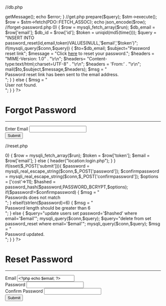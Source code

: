 
//db.php
<?php
$dns = ‘mysql:host=localhost;dbname=Finance App’;
$user = ‘aryamaan9@localhost’;
$pass = ‘arty1999A!’;
try{
 $db = new PDO ($dns, $user, $pass);
 echo 'connected';
}catch( PDOException $e){
 $error = $e->getMessage();
 echo $error;
}



//get.php
<?php
require_once('db.php');
$query = 'SELECT * FROM User-Details';
$stm = $db->prepare($query);
$stm->execute();
$row = $stm->fetch(PDO::FETCH_ASSOC);
echo json_encode($row);

//forget-password.php




<?php
//include('db.php');
$conn = mysqli_connect("localhost","root","","register");

if(isset($_POST['submit']))
{
  $email = mysqli_real_escape_string($conn,$_POST['email']);
  $query = "select * from UserDetails where email='$email'";
  $run = mysqli_query($conn,$query);
  if(mysqli_num_rows($run)>0)
  {
    $row = mysqli_fetch_array($run);
    $db_email = $row['email'];
    $db_id = $row['id'];
    $token = uniqid(md5(time()));
    $query = "INSERT INTO password_reset(id,email,token)VALUES(NULL,'$email','$token')";
    if(mysqli_query($conn,$query))
    {
      $to=$db_email;
      $subject="Password reset link";
      $message = "Click <a  href = 'https://your_web.com/reset.php?token=$token'>here</a> to reset your password.";
     $headers = "MIME-Version: 1.0" . "\r\n";
     $headers= "Content-type:text/html;charset=UTF-8" . "\r\n";
     $headers = 'From:<demo@demo.com>' . "\r\n";
      mail($to,$subject,$message,$headers);
      $msg = "<div class='alert alert-success'>Password reset link has been sent to the email address.</div>";
    }
}
    else {
      $msg = "<div class='alert alert-danger'>User not found.</div>";

    }
  }
   

?>
<!doctype html>
<html lang="en">

<head>
<meta charset="UTF-8">
<meta http-equiv="X-UA-Compatible" content="ie=edge">
<meta name="viewport" content="width=device-width, initial-scale=1.0">

<title>Forgot Password</title>

<link rel="stylesheet" href="https://stackpath.bootstrapcdn.com/bootstrap/4.4.1/css/bootstrap.min.css" integrity="sha384-Vkoo8x4CGsO3+Hhxv8T/Q5PaXtkKtu6ug5TOeNV6gBiFeWPGFN9MuhOf23Q9Ifjh" crossorigin="anonymous">
<link rel="stylesheet" href="/css/main.css">
</head>


<body >

<div class="container">
<div class="row">
<div class="col-md-6-col-md-offset-3">
<h1>Forgot Password</h1><hr>
<form action="" method="post">
<div class="form-group">
<label for="">Enter Email</label>
<input type="email"class="form-control" name="email"value="">
</div>
<?php if(isset($ms)){echo $msg;} ?>
<div class="form-group">
<button name="submit" class="btn btn-primary btn-block">Submit</button>
</div>
<!-- <center>
<a href="forget-password.php">Forgot</a>
</center> -->
</form>
</div>
</div>
</div>
<script src="http://ajax.googleapis.com/ajax/libs/jquery/1.10.2/jquery.min.js"></script>
<link rel="stylesheet" href="https://stackpath.bootstrapcdn.com/bootstrap/4.4.1/css/bootstrap.min.css" integrity="sha384-Vkoo8x4CGsO3+Hhxv8T/Q5PaXtkKtu6ug5TOeNV6gBiFeWPGFN9MuhOf23Q9Ifjh" crossorigin="anonymous">

</body>
</html>




//reset.php



<?php
//include('db.php');
$conn = mysqli_connect("localhost","root","","register");

if(isset($_GET['token']))
{
    $token = mysqli_real_escape_string($conn,$_POST['token']);
    $query = "select * from password_reset where token='$token'";
    $run = mysqli_query($conn,$query);
    if(mysqli_num_rows($run)>0)
    {
        $row = mysqli_fetch_array($run);
        $token = $row['token'];
        $email = $row['email'];

    }
    else {
        header("location:login.php");
    }

}
if(isset($_POST['submit'])){
    $password = mysqli_real_escape_string($conn,$_POST['password']);
    $confirmpassword = mysqli_real_escape_string($conn,$_POST['confirmpassword']);
    $options = ['cost'=>11];
    $hashed = password_hash($password,PASSWORD_BCRYPT,$options);
    if($password!=$confirmpassword)
    {
        $msg = "<div class='alert alert-danger'>Passwords does not match</div>";
    }
    elseif(strlen($password)<6)
    {
        $msg = "<div class='alert alert-danger'>Password length should be greater than 6</div>";

    }
    else {
        $query="update users set password='$hashed' where email='$email'";
        mysqli_query($conn,$query);
        $query="delete from set password_reset where email='$email'";
        mysqli_query($conn,$query);
        $msg = "<div class='alert alert-success'>Password updated.</div>";
    }

}
?>

<!doctype html>
<html lang="en">
<head>
<meta charset="UTF-8">
<meta http-equiv="X-UA-Compatible" content="ie=edge">
<meta name="viewport" content="width=device-width, initial-scale=1.0">

<title>Reset</title>

<link rel="stylesheet" href="https://stackpath.bootstrapcdn.com/bootstrap/4.4.1/css/bootstrap.min.css" integrity="sha384-Vkoo8x4CGsO3+Hhxv8T/Q5PaXtkKtu6ug5TOeNV6gBiFeWPGFN9MuhOf23Q9Ifjh" crossorigin="anonymous">

<link rel="stylesheet" href="/css/main.css">
</head>


<body>
<div class="container">
<div class="row">
<div class="col-md-6-col-md-offset-3">
<h1>Reset Password</h1><hr>
<form action="" method="post">
<div class="form-group">
<label for="">Email</label>
<input type="text" readonly class="form-control" name=""value="<?php echo $email; ?>">
</div>
<div class="form-group">
<label for="">Password</label>
<input type="password" class="form-control" name="password">
</div>
<div class="form-group">
<label for"">Confirm Password</label>
<input type="password" class="form-control" name="confirmpassword">
</div>
<?php if(isset($ms)){echo $msg;} ?>
<div class="form-group">
<button name="submit" class="btn btn-primary btn-block">Submit</button>
</div>

<!-- <center>
<a href="forget-password.php">Forgot</a>
</center> -->
</form>
</div>
</div>
</div>
<script src="http://ajax.googleapis.com/ajax/libs/jquery/1.10.2/jquery.min.js"></script>
<link rel="stylesheet" href="https://stackpath.bootstrapcdn.com/bootstrap/4.4.1/css/bootstrap.min.css" integrity="sha384-Vkoo8x4CGsO3+Hhxv8T/Q5PaXtkKtu6ug5TOeNV6gBiFeWPGFN9MuhOf23Q9Ifjh" crossorigin="anonymous">
</body>
</html>
